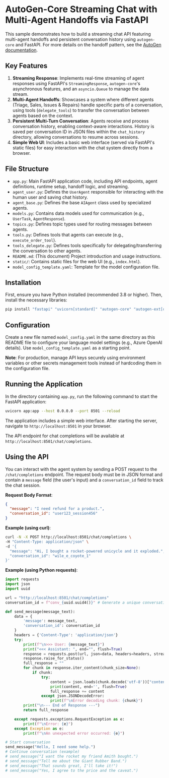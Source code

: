 # AutoGen-Core Streaming Chat with Multi-Agent Handoffs via FastAPI

This sample demonstrates how to build a streaming chat API featuring multi-agent handoffs and persistent conversation history using `autogen-core` and FastAPI. For more details on the handoff pattern, see the [AutoGen documentation](https://microsoft.github.io/autogen/stable/user-guide/core-user-guide/design-patterns/handoffs.html).

## Key Features

1.  **Streaming Response**: Implements real-time streaming of agent responses using FastAPI's `StreamingResponse`, `autogen-core`'s asynchronous features, and an `asyncio.Queue` to manage the data stream.
2.  **Multi-Agent Handoffs**: Showcases a system where different agents (Triage, Sales, Issues & Repairs) handle specific parts of a conversation, using tools (`delegate_tools`) to transfer the conversation between agents based on the context.
3.  **Persistent Multi-Turn Conversation**: Agents receive and process conversation history, enabling context-aware interactions. History is saved per conversation ID in JSON files within the `chat_history` directory, allowing conversations to resume across sessions.
4.  **Simple Web UI**: Includes a basic web interface (served via FastAPI's static files) for easy interaction with the chat system directly from a browser.

## File Structure

*   `app.py`: Main FastAPI application code, including API endpoints, agent definitions, runtime setup, handoff logic, and streaming.
*   `agent_user.py`: Defines the `UserAgent` responsible for interacting with the human user and saving chat history.
*   `agent_base.py`: Defines the base `AIAgent` class used by specialized agents.
*   `models.py`: Contains data models used for communication (e.g., `UserTask`, `AgentResponse`).
*   `topics.py`: Defines topic types used for routing messages between agents.
*   `tools.py`: Defines tools that agents can execute (e.g., `execute_order_tool`).
*   `tools_delegate.py`: Defines tools specifically for delegating/transferring the conversation to other agents.
*   `README.md`: (This document) Project introduction and usage instructions.
*   `static/`: Contains static files for the web UI (e.g., `index.html`).
*   `model_config_template.yaml`: Template for the model configuration file.

## Installation

First, ensure you have Python installed (recommended 3.8 or higher). Then, install the necessary libraries:

```bash
pip install "fastapi" "uvicorn[standard]" "autogen-core" "autogen-ext[openai]" "PyYAML"
```

## Configuration

Create a new file named `model_config.yaml` in the same directory as this README file to configure your language model settings (e.g., Azure OpenAI details). Use `model_config_template.yaml` as a starting point.

**Note**: For production, manage API keys securely using environment variables or other secrets management tools instead of hardcoding them in the configuration file.

## Running the Application

In the directory containing `app.py`, run the following command to start the FastAPI application:

```bash
uvicorn app:app --host 0.0.0.0 --port 8501 --reload
```

The application includes a simple web interface. After starting the server, navigate to `http://localhost:8501` in your browser.

The API endpoint for chat completions will be available at `http://localhost:8501/chat/completions`.

## Using the API

You can interact with the agent system by sending a POST request to the `/chat/completions` endpoint. The request body must be in JSON format and contain a `message` field (the user's input) and a `conversation_id` field to track the chat session.

**Request Body Format**:

```json
{
  "message": "I need refund for a product.",
  "conversation_id": "user123_session456"
}
```

**Example (using curl)**:

```bash
curl -N -X POST http://localhost:8501/chat/completions \
-H "Content-Type: application/json" \
-d '{
  "message": "Hi, I bought a rocket-powered unicycle and it exploded.",
  "conversation_id": "wile_e_coyote_1"
}'
```

**Example (using Python requests)**:

```python
import requests
import json
import uuid

url = "http://localhost:8501/chat/completions"
conversation_id = f"conv_{uuid.uuid4()}" # Generate a unique conversation ID

def send_message(message_text):
    data = {
        'message': message_text,
        'conversation_id': conversation_id
    }
    headers = {'Content-Type': 'application/json'}
    try:
        print(f"\n>>> User: {message_text}")
        print("<<< Assistant: ", end="", flush=True)
        response = requests.post(url, json=data, headers=headers, stream=True)
        response.raise_for_status()
        full_response = ""
        for chunk in response.iter_content(chunk_size=None):
            if chunk:
                try:
                    content = json.loads(chunk.decode('utf-8'))["content"]
                    print(content, end='', flush=True)
                    full_response += content
                except json.JSONDecodeError:
                    print(f"\nError decoding chunk: {chunk}")
        print("\n--- End of Response ---")
        return full_response

    except requests.exceptions.RequestException as e:
        print(f"\nError: {e}")
    except Exception as e:
        print(f"\nAn unexpected error occurred: {e}")

# Start conversation
send_message("Hello, I need some help.")
# Continue conversation (example)
# send_message("I want the rocket my friend Amith bought.")
# send_message("Tell me about the Giant Rubber Band.")
# send_message("That sounds great, I'll take it!")
# send_message("Yes, I agree to the price and the caveat.")

```